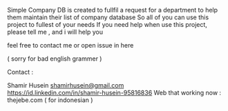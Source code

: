 Simple Company DB is created to fullfil a request for a department to help them maintain their list of company database 
So all of you can use this project to fullest of your needs 
If you need help when use this project, please tell me , and i will help you 

feel free to contact me or open issue in here 

( sorry for bad english grammer )   

Contact : 

Shamir Husein 
shamirhusein@gmail.com  
https://id.linkedin.com/in/shamir-husein-95816836
Web that working now : thejebe.com ( for indonesian ) 
